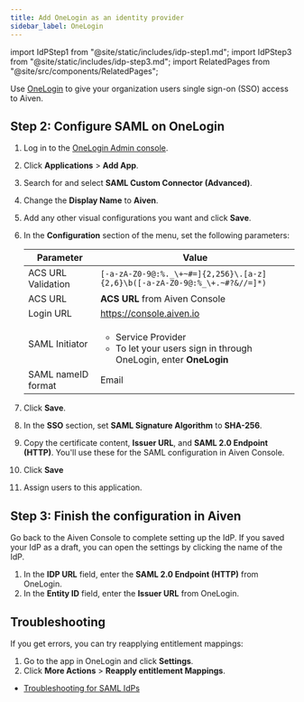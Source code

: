 ```yaml
---
title: Add OneLogin as an identity provider
sidebar_label: OneLogin
---
```

<!-- vale off -->
import IdPStep1 from "@site/static/includes/idp-step1.md";
import IdPStep3 from "@site/static/includes/idp-step3.md";
import RelatedPages from "@site/src/components/RelatedPages";

<!-- vale on -->

Use [OneLogin](https://www.onelogin.com/) to give your organization users single sign-on (SSO) access to Aiven.

<IdPStep1/>

## Step 2: Configure SAML on OneLogin

1.  Log in to the [OneLogin Admin console](https://app.onelogin.com/login).

1.  Click **Applications** > **Add App**.

1.  Search for and select **SAML Custom Connector (Advanced)**.

1.  Change the **Display Name** to **Aiven**.

1.  Add any other visual configurations you want and click **Save**.

1.  In the **Configuration** section of the menu, set the following
    parameters:

    |     Parameter      |                                                   Value                                                    |
    | ------------------ | ---------------------------------------------------------------------------------------------------------- |
    | ACS URL Validation | `[-a-zA-Z0-9@:%._\+~#=]{2,256}\.[a-z]{2,6}\b([-a-zA-Z0-9@:%_\+.~#?&//=]*)`                                 |
    | ACS URL            | **ACS URL** from Aiven Console                                                                             |
    | Login URL          | https://console.aiven.io                                                                                   |
    | SAML Initiator     | <ul><li>Service Provider</li> <li>To let your users sign in through OneLogin, enter **OneLogin**</li></ul> |
    | SAML nameID format | Email                                                                                                      |

1.  Click **Save**.

1.  In the **SSO** section, set **SAML Signature Algorithm** to **SHA-256**.

1.  Copy the certificate content, **Issuer URL**, and
    **SAML 2.0 Endpoint (HTTP)**. You'll use these for the SAML
    configuration in Aiven Console.

1. Click **Save**

1. Assign users to this application.

## Step 3: Finish the configuration in Aiven

Go back to the Aiven Console to complete setting up the IdP. If you saved your IdP as a
draft, you can open the settings by clicking the name of the IdP.

1. In the **IDP URL** field, enter the **SAML 2.0 Endpoint (HTTP)** from OneLogin.
1. In the **Entity ID** field, enter the **Issuer URL** from OneLogin.
<IdPStep3/>

## Troubleshooting

If you get errors, you can try reapplying entitlement mappings:

1.  Go to the app in OneLogin and click **Settings**.
1.  Click **More Actions** > **Reapply entitlement Mappings**.

<RelatedPages/>

- [Troubleshooting for SAML IdPs](/docs/platform/howto/saml/add-identity-providers#troubleshooting)
